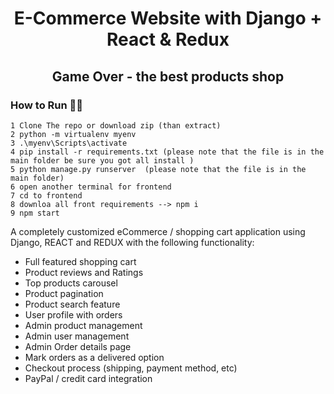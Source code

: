 <h1 align=center>E-Commerce Website with Django + React & Redux</h1>
<h2 align=center>Game Over  - the best products shop </h2>

### How to Run 🏃‍♀️

```shell
1 Clone The repo or download zip (than extract)
2 python -m virtualenv myenv
3 .\myenv\Scripts\activate
4 pip install -r requirements.txt (please note that the file is in the main folder be sure you got all install )
5 python manage.py runserver  (please note that the file is in the main folder)
6 open another terminal for frontend
7 cd to frontend
8 downloa all front requirements --> npm i
9 npm start

```

A completely customized eCommerce / shopping cart application using Django, REACT and REDUX with the following functionality:

- Full featured shopping cart
- Product reviews and Ratings
- Top products carousel
- Product pagination
- Product search feature
- User profile with orders
- Admin product management
- Admin user management
- Admin Order details page
- Mark orders as a delivered option
- Checkout process (shipping, payment method, etc)
- PayPal / credit card integration
